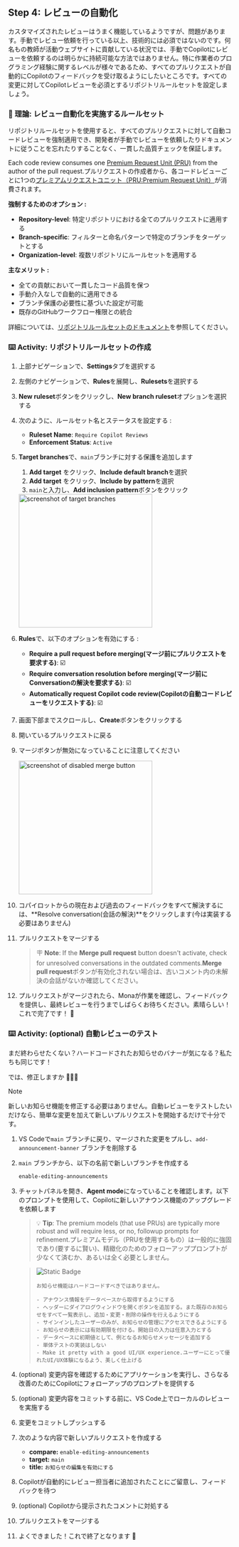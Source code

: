 ## Step 4: レビューの自動化

カスタマイズされたレビューはうまく機能しているようですが、問題があります。手動でレビュー依頼を行っている以上、技術的には必須ではないのです。何名もの教師が活動ウェブサイトに貢献している状況では、手動でCopilotにレビューを依頼するのは明らかに持続可能な方法ではありません。特に作業者のプログラミング経験に関するレベルが様々であるため、すべてのプルリクエストが自動的にCopilotのフィードバックを受け取るようにしたいところです。すべての変更に対してCopilotレビューを必須とするリポジトリルールセットを設定しましょう。

### 📖 理論: レビュー自動化を実施するルールセット

リポジトリルールセットを使用すると、すべてのプルリクエストに対して自動コードレビューを強制適用でき、開発者が手動でレビューを依頼したりドキュメントに従うことを忘れたりすることなく、一貫した品質チェックを保証します。

Each code review consumes one [Premium Request Unit (PRU)](https://docs.github.com/en/copilot/concepts/billing/copilot-requests) from the author of the pull request.プルリクエストの作成者から、各コードレビューごとに1つの[プレミアムリクエストユニット（PRU:Premium Request Unit）](https://docs.github.com/en/copilot/concepts/billing/copilot-requests)が消費されます。

**強制するためのオプション :**

- **Repository-level**: 特定リポジトリにおける全てのプルリクエストに適用する
- **Branch-specific**: フィルターと命名パターンで特定のブランチをターゲットとする
- **Organization-level**: 複数リポジトリにルールセットを適用する

**主なメリット :**

- 全ての貢献において一貫したコード品質を保つ
- 手動介入なしで自動的に適用できる
- ブランチ保護の必要性に基づいた設定が可能
- 既存のGitHubワークフロー権限との統合

詳細については、[リポジトリルールセットのドキュメント](https://docs.github.com/en/repositories/configuring-branches-and-merges-in-your-repository/managing-rulesets/about-rulesets)を参照してください。

### ⌨️ Activity: リポジトリルールセットの作成

1. 上部ナビゲーションで、**Settings**タブを選択する

1. 左側のナビゲーションで、**Rules**を展開し、**Rulesets**を選択する

1. **New ruleset**ボタンをクリックし、**New branch ruleset**オプションを選択する

1. 次のように、ルールセット名とステータスを設定する :

   - **Ruleset Name**: `Require Copilot Reviews`
   - **Enforcement Status**: `Active`

1. **Target branches**で、`main`ブランチに対する保護を追加します

   1. **Add target** をクリック、**Include default branch**を選択
   1. **Add target** をクリック、**Include by pattern**を選択
   1. `main`と入力し、**Add inclusion pattern**ボタンをクリック

   <img width="300" alt="screenshot of target branches" src="https://github.com/user-attachments/assets/217f205c-7a61-4ffa-a0a6-7e76ff8d7906"/>

1. **Rules**で、以下のオプションを有効にする :

   - **Require a pull request before merging(マージ前にプルリクエストを要求する)**: ☑️
   - **Require conversation resolution before merging(マージ前にConversationの解決を要求する)**: ☑️
   - **Automatically request Copilot code review(Copilotの自動コードレビューをリクエストする)**: ☑️

1. 画面下部までスクロールし、**Create**ボタンをクリックする

1. 開いているプルリクエストに戻る

1. マージボタンが無効になっていることに注意してください

   <img width="300" alt="screenshot of disabled merge button" src="https://github.com/user-attachments/assets/28e4cb05-f09d-423d-8c77-8f0ec61c73ad"/>

1. コパイロットからの現在および過去のフィードバックをすべて解決するには、**Resolve conversation(会話の解決)**をクリックします(今は実装する必要はありません)

1. プルリクエストをマージする

   > 🪧 **Note**: If the **Merge pull request** button doesn't activate, check for unresolved conversations in the outdated comments.**Merge pull request**ボタンが有効化されない場合は、古いコメント内の未解決の会話がないか確認してください。

1. プルリクエストがマージされたら、Monaが作業を確認し、フィードバックを提供し、最終レビューを行うまでしばらくお待ちください。素晴らしい！これで完了です！ 🎉

### ⌨️ Activity: (optional) 自動レビューのテスト

まだ終わらせたくない？ハードコードされたお知らせのバナーが気になる？私たちも同じです！

では、修正しますか 🧑‍🚀🚀

> [!NOTE]
> 新しいお知らせ機能を修正する必要はありません。自動レビューをテストしたいだけなら、簡単な変更を加えて新しいプルリクエストを開始するだけで十分です。

1. VS Codeで`main` ブランチに戻り、マージされた変更をプルし、`add-announcement-banner` ブランチを削除する

1. `main` ブランチから、以下の名前で新しいブランチを作成する

   ```txt
   enable-editing-announcements
   ```

1. チャットパネルを開き、**Agent mode**になっていることを確認します。以下のプロンプトを使用して、Copilotに新しいアナウンス機能のアップグレードを依頼します

   > 💡 **Tip**: The premium models (that use PRUs) are typically more robust and will require less, or no, followup prompts for refinement.プレミアムモデル（PRUを使用するもの）は一般的に強固であり(要するに賢い)、精緻化のためのフォローアッププロンプトが少なくて済むか、あるいは全く必要としません。

   > ![Static Badge](https://img.shields.io/badge/-Prompt-text?style=social&logo=github%20copilot)
   >
   > ```prompt
   > お知らせ機能はハードコードすべきではありません。
   >
   > - アナウンス情報をデータベースから取得するようにする
   > - ヘッダーにダイアログウィンドウを開くボタンを追加する。また既存のお知らせをすべて一覧表示し、追加・変更・削除の操作を行えるようにする
   > - サインインしたユーザーのみが、お知らせの管理にアクセスできるようにする
   > - お知らせの表示には有効期限を付ける。開始日の入力は任意入力とする
   > - データベースに初期値として、例となるお知らせメッセージを追加する
   > - 単体テストの実装はしない
   > - Make it pretty with a good UI/UX experience.ユーザーにとって優れたUI/UX体験になるよう、美しく仕上げる
   > ```

1. (optional) 変更内容を確認するためにアプリケーションを実行し、さらなる改善のためにCopilotにフォローアップのプロンプトを提供する

1. (optional) 変更内容をコミットする前に、VS Code上でローカルのレビューを実施する

1. 変更をコミットしプッシュする

1. 次のような内容で新しいプルリクエストを作成する

   - **compare:** `enable-editing-announcements`
   - **target:** `main`
   - **title:** `お知らせの編集を有効にする`

1. Copilotが自動的にレビュー担当者に追加されたことにご留意し、フィードバックを待つ

1. (optional) Copilotから提示されたコメントに対処する

1. プルリクエストをマージする

1. よくできました！これで終了となります 🎉
